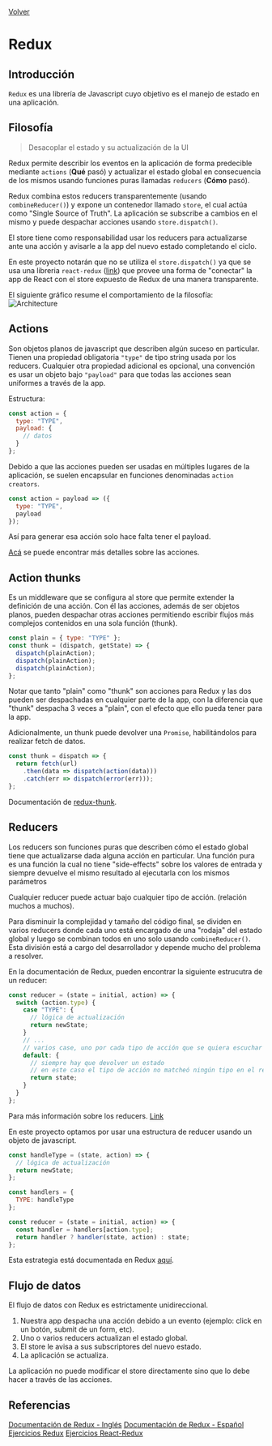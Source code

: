[Volver](./instalacion_entorno.md)

# Redux

## Introducción

`Redux` es una librería de Javascript cuyo objetivo es el manejo de estado en una aplicación.

## Filosofía

> Desacoplar el estado y su actualización de la UI

Redux permite describir los eventos en la aplicación de forma predecible mediante `actions` (**Qué** pasó) y actualizar el estado global en consecuencia de los mismos usando funciones puras llamadas `reducers` (**Cómo** pasó).

Redux combina estos reducers transparentemente (usando `combineReducer()`) y expone un contenedor llamado `store`, el cual actúa como "Single Source of Truth".
La aplicación se subscribe a cambios en el mismo y puede despachar acciones usando `store.dispatch()`.

El store tiene como responsabilidad usar los reducers para actualizarse ante una acción y avisarle a la app del nuevo estado completando el ciclo.

En este proyecto notarán que no se utiliza el `store.dispatch()` ya que se usa una libreria `react-redux` ([link](https://react-redux.js.org/)) que provee una forma de "conectar" la app de React con el store expuesto de Redux de una manera transparente.

El siguiente gráfico resume el comportamiento de la filosofía:
![Architecture](./images/redux-architecture.png)

## Actions

Son objetos planos de javascript que describen algún suceso en particular. Tienen una propiedad obligatoria `"type"` de tipo string usada por los reducers. Cualquier otra propiedad adicional es opcional, una convención es usar un objeto bajo `"payload"` para que todas las acciones sean uniformes a través de la app.

Estructura:

```javascript
const action = {
  type: "TYPE",
  payload: {
    // datos
  }
};
```

Debido a que las acciones pueden ser usadas en múltiples lugares de la aplicación, se suelen encapsular en funciones denominadas `action creators`.

```javascript
const action = payload => ({
  type: "TYPE",
  payload
});
```

Así para generar esa acción solo hace falta tener el payload.

[Acá](https://redux.js.org/basics/actions) se puede encontrar más detalles sobre las acciones.

## Action thunks

Es un middleware que se configura al store que permite extender la definición de una acción. Con él las acciones, además de ser objetos planos, pueden despachar otras acciones permitiendo escribir flujos más complejos contenidos en una sola función (thunk).

```javascript
const plain = { type: "TYPE" };
const thunk = (dispatch, getState) => {
  dispatch(plainAction);
  dispatch(plainAction);
  dispatch(plainAction);
};
```

Notar que tanto "plain" como "thunk" son acciones para Redux y las dos pueden ser despachadas en cualquier parte de la app, con la diferencia que "thunk" despacha 3 veces a "plain", con el efecto que ello pueda tener para la app.

Adicionalmente, un thunk puede devolver una `Promise`, habilitándolos para realizar fetch de datos.

```javascript
const thunk = dispatch => {
  return fetch(url)
    .then(data => dispatch(action(data)))
    .catch(err => dispatch(error(err)));
};
```

Documentación de [redux-thunk](https://github.com/reduxjs/redux-thunk).

## Reducers

Los reducers son funciones puras que describen cómo el estado global tiene que actualizarse dada alguna acción en particular. Una función pura es una función la cual no tiene "side-effects" sobre los valores de entrada y siempre devuelve el mismo resultado al ejecutarla con los mismos parámetros

Cualquier reducer puede actuar bajo cualquier tipo de acción. (relación muchos a muchos).

Para disminuir la complejidad y tamaño del código final, se dividen en varios reducers donde cada uno está encargado de una "rodaja" del estado global y luego se combinan todos en uno solo usando `combineReducer()`. Esta división está a cargo del desarrollador y depende mucho del problema a resolver.

En la documentación de Redux, pueden encontrar la siguiente estrucutra de un reducer:

```javascript
const reducer = (state = initial, action) => {
  switch (action.type) {
    case "TYPE": {
      // lógica de actualización
      return newState;
    }
    // ...
    // varios case, uno por cada tipo de acción que se quiera escuchar
    default: {
      // siempre hay que devolver un estado
      // en este caso el tipo de acción no matcheó ningún tipo en el reducer y se devuelve el state original tal cual está.
      return state;
    }
  }
};
```

Para más información sobre los reducers. [Link](https://redux.js.org/basics/reducers)

En este proyecto optamos por usar una estructura de reducer usando un objeto de javascript.

```javascript
const handleType = (state, action) => {
  // lógica de actualización
  return newState;
};

const handlers = {
  TYPE: handleType
};

const reducer = (state = initial, action) => {
  const handler = handlers[action.type];
  return handler ? handler(state, action) : state;
};
```

Esta estrategia está documentada en Redux [aquí](https://redux.js.org/recipes/reducing-boilerplate#generating-reducers).

## Flujo de datos

El flujo de datos con Redux es estrictamente unidireccional.

1. Nuestra app despacha una acción debido a un evento (ejemplo: click en un botón, submit de un form, etc).
2. Uno o varios reducers actualizan el estado global.
3. El store le avisa a sus subscriptores del nuevo estado.
4. La aplicación se actualiza.

La aplicación no puede modificar el store directamente sino que lo debe hacer a través de las acciones.

## Referencias
[Documentación de Redux - Inglés](https://redux.js.org/introduction/getting-started)
[Documentación de Redux - Español](https://es.redux.js.org/)
[Ejercicios Redux](https://learn.freecodecamp.org/front-end-libraries/redux/)
[Ejercicios React-Redux](https://learn.freecodecamp.org/front-end-libraries/react-and-redux/)
